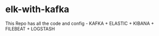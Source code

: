 # elk-with-kafka
This Repo has all the code and config - KAFKA + ELASTIC + KIBANA + FILEBEAT + LOGSTASH
